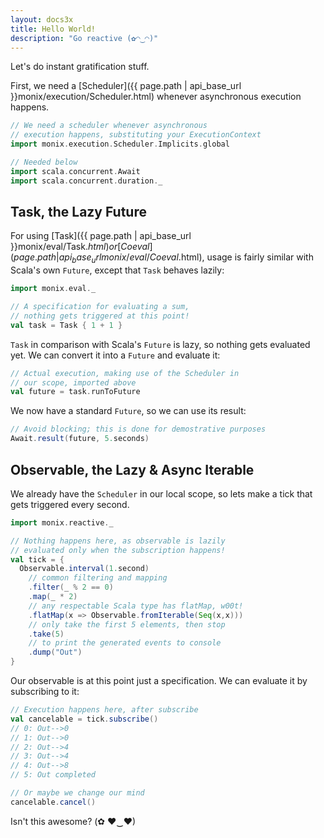 ```yaml
---
layout: docs3x
title: Hello World!
description: "Go reactive (✿◠‿◠)"
---
```


Let's do instant gratification stuff.

First, we need a [Scheduler]({{ page.path | api_base_url }}monix/execution/Scheduler.html)
whenever asynchronous execution happens.

```scala mdoc:silent:nest
// We need a scheduler whenever asynchronous
// execution happens, substituting your ExecutionContext
import monix.execution.Scheduler.Implicits.global

// Needed below
import scala.concurrent.Await
import scala.concurrent.duration._
```

## Task, the Lazy Future

For using [Task]({{ page.path | api_base_url }}monix/eval/Task$.html) or
[Coeval]({{ page.path | api_base_url }}monix/eval/Coeval$.html), usage is
fairly similar with Scala's own `Future`, except that
`Task` behaves lazily:

```scala mdoc:silent:nest
import monix.eval._

// A specification for evaluating a sum,
// nothing gets triggered at this point!
val task = Task { 1 + 1 }
```

`Task` in comparison with Scala's `Future` is lazy,
so nothing gets evaluated yet. We can convert it into
a `Future` and evaluate it:

```scala mdoc:nest
// Actual execution, making use of the Scheduler in
// our scope, imported above
val future = task.runToFuture
```

We now have a standard `Future`, so we can use its result:

```scala mdoc:nest
// Avoid blocking; this is done for demostrative purposes
Await.result(future, 5.seconds)
```

## Observable, the Lazy & Async Iterable

We already have the `Scheduler` in our local scope,
so lets make a tick that gets triggered every second.

```scala mdoc:silent:nest
import monix.reactive._

// Nothing happens here, as observable is lazily
// evaluated only when the subscription happens!
val tick = {
  Observable.interval(1.second)
    // common filtering and mapping
    .filter(_ % 2 == 0)
    .map(_ * 2)
    // any respectable Scala type has flatMap, w00t!
    .flatMap(x => Observable.fromIterable(Seq(x,x)))
    // only take the first 5 elements, then stop
    .take(5)
    // to print the generated events to console
    .dump("Out")
}
```

Our observable is at this point just a specification. We can evaluate
it by subscribing to it:

```scala
// Execution happens here, after subscribe
val cancelable = tick.subscribe()
// 0: Out-->0
// 1: Out-->0
// 2: Out-->4
// 3: Out-->4
// 4: Out-->8
// 5: Out completed

// Or maybe we change our mind
cancelable.cancel()
```

Isn't this awesome? (✿ ♥‿♥)
